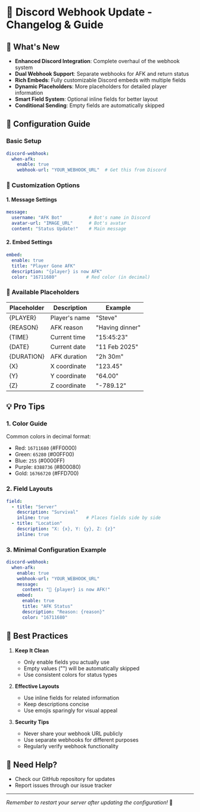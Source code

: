# 🎉 Discord Webhook Update - Changelog & Guide

## 🚀 What's New

- **Enhanced Discord Integration**: Complete overhaul of the webhook system
- **Dual Webhook Support**: Separate webhooks for AFK and return status
- **Rich Embeds**: Fully customizable Discord embeds with multiple fields
- **Dynamic Placeholders**: More placeholders for detailed player information
- **Smart Field System**: Optional inline fields for better layout
- **Conditional Sending**: Empty fields are automatically skipped

## 🔧 Configuration Guide

### Basic Setup

```yaml
discord-webhook:
  when-afk:
    enable: true
    webhook-url: "YOUR_WEBHOOK_URL"  # Get this from Discord
```

### 🎨 Customization Options

#### 1. Message Settings

```yaml
message:
  username: "AFK Bot"          # Bot's name in Discord
  avatar-url: "IMAGE_URL"      # Bot's avatar
  content: "Status Update!"    # Main message
```

#### 2. Embed Settings

```yaml
embed:
  enable: true
  title: "Player Gone AFK"
  description: "{player} is now AFK"
  color: "16711680"           # Red color (in decimal)
```

### 🔄 Available Placeholders

| Placeholder | Description   | Example         |
|-------------|---------------|-----------------|
| {PLAYER}    | Player's name | "Steve"         |
| {REASON}    | AFK reason    | "Having dinner" |
| {TIME}      | Current time  | "15:45:23"      |
| {DATE}      | Current date  | "11 Feb 2025"   |
| {DURATION}  | AFK duration  | "2h 30m"        |
| {X}         | X coordinate  | "123.45"        |
| {Y}         | Y coordinate  | "64.00"         |
| {Z}         | Z coordinate  | "-789.12"       |

## 💡 Pro Tips

### 1. Color Guide

Common colors in decimal format:

- Red: `16711680` (#FF0000)
- Green: `65280` (#00FF00)
- Blue: `255` (#0000FF)
- Purple: `8388736` (#800080)
- Gold: `16766720` (#FFD700)

### 2. Field Layouts

```yaml
field:
  - title: "Server"
    description: "Survival"
    inline: true              # Places fields side by side
  - title: "Location"
    description: "X: {x}, Y: {y}, Z: {z}"
    inline: true
```

### 3. Minimal Configuration Example

```yaml
discord-webhook:
  when-afk:
    enable: true
    webhook-url: "YOUR_WEBHOOK_URL"
    message:
      content: "📢 {player} is now AFK!"
    embed:
      enable: true
      title: "AFK Status"
      description: "Reason: {reason}"
      color: "16711680"
```

## 🎯 Best Practices

1. **Keep It Clean**
    - Only enable fields you actually use
    - Empty values ("") will be automatically skipped
    - Use consistent colors for status types

2. **Effective Layouts**
    - Use inline fields for related information
    - Keep descriptions concise
    - Use emojis sparingly for visual appeal

3. **Security Tips**
    - Never share your webhook URL publicly
    - Use separate webhooks for different purposes
    - Regularly verify webhook functionality

## 🤝 Need Help?

- Check our GitHub repository for updates
- Report issues through our issue tracker

---
*Remember to restart your server after updating the configuration!* 🔄

